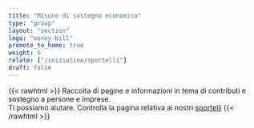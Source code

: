 ```yaml
---
title: "Misure di sostegno economico"
type: "group"
layout: "section"
logo: "money-bill"
promote_to_home: true
weight: 6
relate: ["/iniziative/sportelli"]
draft: false
---
```


{{< rawhtml >}}
		Raccolta di pagine e informazioni in tema di contributi e sostegno a persone e imprese.<br />
		Ti possiamo aiutare. Controlla la pagina relativa ai nostri <a href="/iniziative/sportelli/" target="_blank">sportelli</a>
{{< /rawhtml >}}
